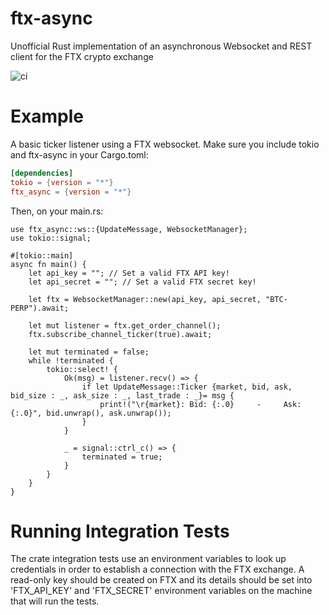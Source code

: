 # ftx-async
Unofficial Rust implementation of an asynchronous Websocket and REST client for the FTX crypto exchange 

![ci](https://github.com/IanMichaelAsh/ftx-async/actions/workflows/ci.yml/badge.svg)

<h1>Example</h1>
A basic ticker listener using a FTX websocket.
Make sure you include tokio and ftx-async in your Cargo.toml:

```toml
[dependencies]
tokio = {version = "*"}
ftx_async = {version = "*"}
```
Then, on your main.rs:
```rust, no_run
use ftx_async::ws::{UpdateMessage, WebsocketManager};
use tokio::signal;

#[tokio::main]
async fn main() {
    let api_key = ""; // Set a valid FTX API key!
    let api_secret = ""; // Set a valid FTX secret key!

    let ftx = WebsocketManager::new(api_key, api_secret, "BTC-PERP").await;

    let mut listener = ftx.get_order_channel();
    ftx.subscribe_channel_ticker(true).await;

    let mut terminated = false;
    while !terminated {
        tokio::select! {
            Ok(msg) = listener.recv() => {
                if let UpdateMessage::Ticker {market, bid, ask, bid_size : _, ask_size : _, last_trade : _}= msg {
                    print!("\r{market}: Bid: {:.0}     -     Ask: {:.0}", bid.unwrap(), ask.unwrap());
                }
            }

            _ = signal::ctrl_c() => {
                terminated = true;
            }
        }
    }
}
```

<h1>Running Integration Tests</h1>
The crate integration tests use an environment variables to look up credentials in order to establish a connection with the FTX exchange. A read-only key should be created on FTX and its details should be set into 'FTX_API_KEY' and 'FTX_SECRET' environment variables on the machine that will run the tests.

